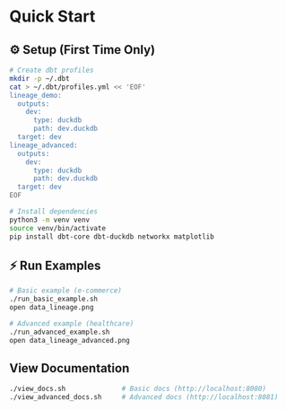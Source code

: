 # Quick Start

## ⚙️ Setup (First Time Only)

```bash
# Create dbt profiles
mkdir -p ~/.dbt
cat > ~/.dbt/profiles.yml << 'EOF'
lineage_demo:
  outputs:
    dev:
      type: duckdb
      path: dev.duckdb
  target: dev
lineage_advanced:
  outputs:
    dev:
      type: duckdb
      path: dev.duckdb
  target: dev
EOF

# Install dependencies
python3 -m venv venv
source venv/bin/activate
pip install dbt-core dbt-duckdb networkx matplotlib
```

## ⚡ Run Examples

```bash
# Basic example (e-commerce)
./run_basic_example.sh
open data_lineage.png

# Advanced example (healthcare) 
./run_advanced_example.sh
open data_lineage_advanced.png
```

## View Documentation

```bash
./view_docs.sh              # Basic docs (http://localhost:8080)
./view_advanced_docs.sh     # Advanced docs (http://localhost:8081)
```

